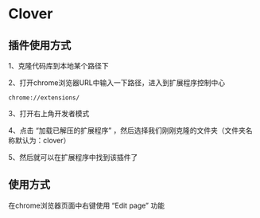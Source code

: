 # Clover
## 插件使用方式
1、克隆代码库到本地某个路径下

2、打开chrome浏览器URL中输入一下路径，进入到扩展程序控制中心

```chrome://extensions/```

3、打开右上角开发者模式

4、点击 “加载已解压的扩展程序” ，然后选择我们刚刚克隆的文件夹（文件夹名称默认为：clover）

5、然后就可以在扩展程序中找到该插件了

## 使用方式

在chrome浏览器页面中右键使用 “Edit page” 功能


